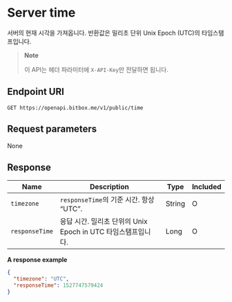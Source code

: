 # Server time

서버의 현재 시각을 가져옵니다. 반환값은 밀리초 단위 Unix Epoch (UTC)의 타임스탬프입니다.

> **Note**
>
> 이 API는 헤더 파라미터에 `X-API-Key`만 전달하면 됩니다.

## Endpoint URI

```
GET https://openapi.bitbox.me/v1/public/time
```

## Request parameters

None

## Response

| Name           | Description                                | Type   | Included |
| -------------- | ------------------------------------------ | ------ | -------- |
| `timezone`     | `responseTime`의 기준 시간. 항상 “UTC”.           | String | O        |
| `responseTime` | 응답 시간. 밀리초 단위의 Unix Epoch in UTC 타임스탬프입니다. | Long   | O        |

**A response example**

``` json
{
  "timezone": "UTC",
  "responseTime": 1527747579424
}
```
